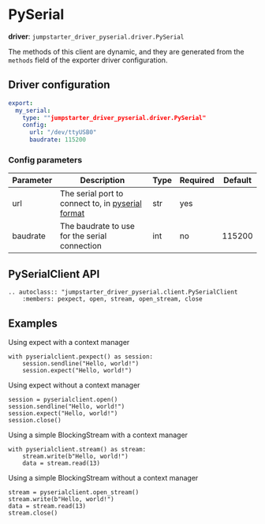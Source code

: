 # PySerial

**driver**: `jumpstarter_driver_pyserial.driver.PySerial`

The methods of this client are dynamic, and they are generated from
the `methods` field of the exporter driver configuration.

## Driver configuration
```yaml
export:
  my_serial:
    type: ""jumpstarter_driver_pyserial.driver.PySerial"
    config:
      url: "/dev/ttyUSB0"
      baudrate: 115200
```
### Config parameters

| Parameter | Description | Type | Required | Default |
|-----------|-------------|------|----------|---------|
| url | The serial port to connect to, in [pyserial format](https://pyserial.readthedocs.io/en/latest/url_handlers.html)  | str | yes | |
| baudrate | The baudrate to use for the serial connection | int | no | 115200 |


## PySerialClient API
```{eval-rst}
.. autoclass:: "jumpstarter_driver_pyserial.client.PySerialClient
    :members: pexpect, open, stream, open_stream, close
```

## Examples
Using expect with a context manager
```{testcode}
with pyserialclient.pexpect() as session:
    session.sendline("Hello, world!")
    session.expect("Hello, world!")
```

Using expect without a context manager
```{testcode}
session = pyserialclient.open()
session.sendline("Hello, world!")
session.expect("Hello, world!")
session.close()
```

Using a simple BlockingStream with a context manager
```{testcode}
with pyserialclient.stream() as stream:
    stream.write(b"Hello, world!")
    data = stream.read(13)
```

Using a simple BlockingStream without a context manager
```{testcode}
stream = pyserialclient.open_stream()
stream.write(b"Hello, world!")
data = stream.read(13)
stream.close()
```
